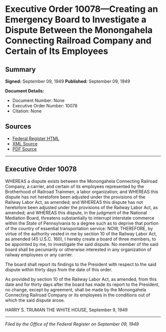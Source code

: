 # Executive Order 10078—Creating an Emergency Board to Investigate a Dispute Between the Monongahela Connecting Railroad Company and Certain of Its Employees

## Summary

**Signed:** September 09, 1949
**Published:** September 09, 1949

**Document Details:**
- Document Number: None
- Executive Order Number: 10078
- Citation: None

## Sources
- [Federal Register HTML](https://www.presidency.ucsb.edu/documents/executive-order-10078-creating-emergency-board-investigate-dispute-between-the-monongahela)
- [XML Source](None)
- [PDF Source](None)

---

## Executive Order 10078

WHEREAS a dispute exists between the Monongahela Connecting Railroad Company, a carrier, and certain of its employees represented by the Brotherhood of Railroad Trainmen, a labor organization; and
WHEREAS this dispute has not heretofore been adjusted under the provisions of the Railway Labor Act, as amended; and
WHEREAS this dispute has not heretofore been adjusted under the provisions of the Railway Labor Act, as amended; and
WHEREAS this dispute, in the judgment of the National Mediation Board, threatens substantially to interrupt interstate commerce within the State of Pennsylvania to a degree such as to deprive that portion of the country of essential transportation service:
NOW, THEREFORE, by virtue of the authority vested in me by section 10 of the Railway Labor Act, as amended (45 U.S.C. 160), I hereby create a board of three members, to be appointed by me, to investigate the said dispute. No member of the said board shall be pecuniarily or otherwise interested in any organization of railway employees or any carrier.

The board shall report its findings to the President with respect to the said dispute within thirty days from the date of this order.

As provided by section 10 of the Railway Labor Act, as amended, from this date and for thirty days after the board has made its report to the President, no change, except by agreement, shall be made by the Monongahela Connecting Railroad Company or its employees in the conditions out of which the said dispute arose.

HARRY S. TRUMAN
THE WHITE HOUSE,
September 9, 1949

---

*Filed by the Office of the Federal Register on September 09, 1949*
